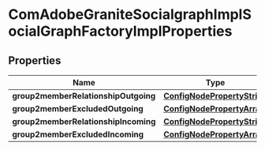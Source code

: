 
# ComAdobeGraniteSocialgraphImplSocialGraphFactoryImplProperties

## Properties
Name | Type | Description | Notes
------------ | ------------- | ------------- | -------------
**group2memberRelationshipOutgoing** | [**ConfigNodePropertyString**](ConfigNodePropertyString.md) |  |  [optional]
**group2memberExcludedOutgoing** | [**ConfigNodePropertyArray**](ConfigNodePropertyArray.md) |  |  [optional]
**group2memberRelationshipIncoming** | [**ConfigNodePropertyString**](ConfigNodePropertyString.md) |  |  [optional]
**group2memberExcludedIncoming** | [**ConfigNodePropertyArray**](ConfigNodePropertyArray.md) |  |  [optional]



